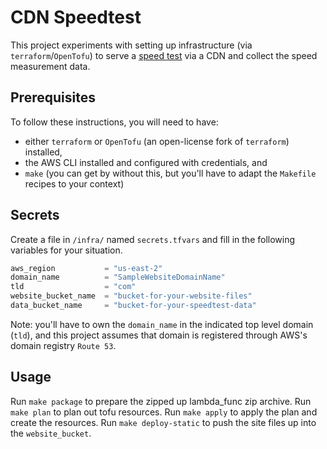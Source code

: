 # CDN Speedtest

This project experiments with setting up infrastructure (via `terraform`/`OpenTofu`) to serve a [speed test](https://github.com/openspeedtest/Speed-Test) via a CDN and collect the speed measurement data.

## Prerequisites

To follow these instructions, you will need to have:
* either `terraform` or `OpenTofu` (an open-license fork of `terraform`) installed,
* the AWS CLI installed and configured with credentials, and
* `make` (you can get by without this, but you'll have to adapt the `Makefile` recipes to your context)

## Secrets

Create a file in `/infra/` named `secrets.tfvars` and fill in the following variables for your situation.

```tf
aws_region           = "us-east-2"
domain_name          = "SampleWebsiteDomainName"
tld                  = "com"
website_bucket_name  = "bucket-for-your-website-files"
data_bucket_name     = "bucket-for-your-speedtest-data"
```

Note: you'll have to own the `domain_name` in the indicated top level domain (`tld`), and this project assumes that domain is registered through AWS's domain registry `Route 53`.

## Usage

Run `make package` to prepare the zipped up lambda_func zip archive.
Run `make plan` to plan out tofu resources.
Run `make apply` to apply the plan and create the resources.
Run `make deploy-static` to push the site files up into the `website_bucket`.

